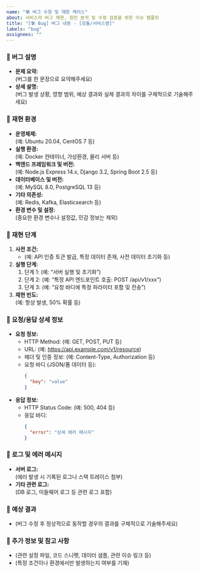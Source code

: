 ```yaml
---
name: "🛠 버그 수정 및 재현 케이스"
about: 서비스의 버그 재현, 원인 분석 및 수정 검증을 위한 이슈 템플릿
title: "[🛠 Bug] 버그 내용 - [모듈/서비스명]"
labels: "bug"
assignees: ""
---
```


### 📌 버그 설명

- **문제 요약:**  
  (버그를 한 문장으로 요약해주세요)
- **상세 설명:**  
  (버그 발생 상황, 영향 범위, 예상 결과와 실제 결과의 차이를 구체적으로 기술해주세요)

### 📌 재현 환경

- **운영체제:**  
  (예: Ubuntu 20.04, CentOS 7 등)
- **실행 환경:**  
  (예: Docker 컨테이너, 가상환경, 물리 서버 등)
- **백엔드 프레임워크 및 버전:**  
  (예: Node.js Express 14.x, Django 3.2, Spring Boot 2.5 등)
- **데이터베이스 및 버전:**  
  (예: MySQL 8.0, PostgreSQL 13 등)
- **기타 의존성:**  
  (예: Redis, Kafka, Elasticsearch 등)
- **환경 변수 및 설정:**  
  (중요한 환경 변수나 설정값, 민감 정보는 제외)

### 📌 재현 단계

1. **사전 조건:**
   - (예: API 인증 토큰 발급, 특정 데이터 존재, 사전 데이터 초기화 등)
2. **실행 단계:**
   1. 단계 1: (예: “서버 실행 및 초기화”)
   2. 단계 2: (예: “특정 API 엔드포인트 호출: POST /api/v1/xxx”)
   3. 단계 3: (예: “요청 바디에 특정 파라미터 포함 및 전송”)
3. **재현 빈도:**  
   (예: 항상 발생, 50% 확률 등)

### 📌 요청/응답 상세 정보

- **요청 정보:**
  - HTTP Method: (예: GET, POST, PUT 등)
  - URL: (예: https://api.example.com/v1/resource)
  - 헤더 및 인증 정보: (예: Content-Type, Authorization 등)
  - 요청 바디 (JSON/폼 데이터 등):
    ```json
    {
      "key": "value"
    }
    ```
- **응답 정보:**
  - HTTP Status Code: (예: 500, 404 등)
  - 응답 바디:
    ```json
    {
      "error": "상세 에러 메시지"
    }
    ```

### 📌 로그 및 에러 메시지

- **서버 로그:**  
  (에러 발생 시 기록된 로그나 스택 트레이스 첨부)
- **기타 관련 로그:**  
  (DB 로그, 미들웨어 로그 등 관련 로그 포함)

### 📌 예상 결과

- (버그 수정 후 정상적으로 동작할 경우의 결과를 구체적으로 기술해주세요)

### 📌 추가 정보 및 참고 사항

- (관련 설정 파일, 코드 스니펫, 데이터 샘플, 관련 이슈 링크 등)
- (특정 조건이나 환경에서만 발생하는지 여부를 기재)

